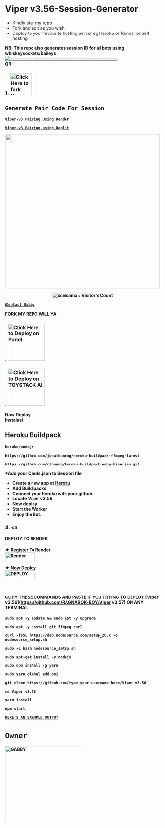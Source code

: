 # Viper v3.56-Session-Generator
- Kindly star my repo
- Fork and edit as you wish
- Deploy to your favourite hosting server eg Heroku or Render or self hosting

<strong>NB:<strong/> This repo also generates session ID for all bots using whiskeysockets/baileys
[![-----------------------------------------------------](https://raw.githubusercontent.com/andreasbm/readme/master/assets/lines/colored.png)](#table-of-contents)
<br/>QR- 
### 1. <a href="https://github.com/RAGNAROK-BOY/Viper-v3.57/fork"><img src="https://img.shields.io/badge/FORK-Red" alt="Click Here to fork Viper-v3" width="70"></a>
## `Generate Pair Code For Session`
 
[`Viper-v3 Pairing Using Render`](https://badboi.onrender.com/)

[`Viper-v3 Pairing using Replit`](https://replit.com/@samjame088/Xeon-PairCode-1)
<p align="center">
   
   <a href="https://github.com/RAGNAROK-BOY">
    <img src="https://i.imgur.com/9f8ucRW.jpeg" width="500">
     
</a>
 <p align="center"><img src="https://profile-counter.glitch.me/{RAGNAROK-BOY}/count.svg" alt="xcelsama:: Visitor's Count" /></p>



[`ℹ️Contact Gabby`](https://wa.me/233276895312)

FORK MY REPO WILL YA

### . <a href="https://pylexnodes.net"><img src="https://img.shields.io/badge/DEPLOY ON PANEL-black" alt="Click Here to Deploy on Panel" width="120"></a>

### . <a href="https://dashboard.toystack.ai/login"><img src="https://img.shields.io/badge/DEPLOY ON TOYSTACK AI -black" alt="Click Here to Deploy on TOYSTACK AI" width="120"></a>

Now Deploy
    <br>
Instalasi
## Heroku Buildpack
```bash
heroku/nodejs
```
```
https://github.com/jonathanong/heroku-buildpack-ffmpeg-latest
```
```
https://github.com/clhuang/heroku-buildpack-webp-binaries.git
```

*Add your Creds.json to Session file
* Create a new app at [Heroku](https://id.heroku.com/login)
* Add Build packs
* Connect your heroku with your github
* Locate Viper v3.56
* Now deploy.
* Start the Worker
* Enjoy the Bot.
  
### 4. <a 
#### DEPLOY TO RENDER

 ★ Register To Render 
    <br>
<a href='https://dashboard.render.com/register' target="_blank"><img alt='Render' src='https://img.shields.io/badge/CREATE-h?color=black&style=for-the-badge&logo=render' width="96.35" height="28"/></a></p>

★ Now Deploy
    <br>
<a href='https://dashboard.render.com/select-repo?type=web' target="_blank"><img alt='DEPLOY' src='https://img.shields.io/badge/DEPLOY -h?color=black&style=for-the-badge&logo=render' width="96.35" height="28"/></a></p>

</br>

#### COPY THESE COMMANDS AND PASTE IF YOU TRYING TO DEPLOY [Viper v3.56](https://github.com/RAGNAROK-BOY/Viper v3.57) ON ANY TERMINAL
```
sudo apt -y update && sudo apt -y upgrade
```
```
sudo apt -y install git ffmpeg curl
```
```
curl -fsSL https://deb.nodesource.com/setup_20.x -o nodesource_setup.sh
```
```
sudo -E bash nodesource_setup.sh
```
```
sudo apt-get install -y nodejs
```
```
sudo npm install -g yarn
```
```
sudo yarn global add pm2
```
```
git clone https://github.com/type-your-username-here/Viper v3.56
```
```
cd Viper v3.56
```
```
yarn install
```
```
npm start
```
 

[`HERE'S AN EXAMPLE OUTPUT`](https://wasi-session-test-2d5de70f8522.herokuapp.com)
# `Owner`

 <a href="https://github.com/RAGNAROK-BOY"><img src="https://github.com/RAGNAROK-BOY.png" width="250" height="250" alt=" GABBY"/></a>


